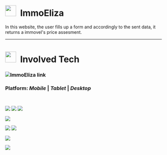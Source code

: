 # <img src="https://cdn-icons-png.flaticon.com/512/845/845022.png" width="35">&nbsp; ImmoEliza

In this website, the user fills up a form and accordingly to the sent data, it returns a immovel's price assesment.

___


# <img src="https://cdn-icons-png.flaticon.com/128/4489/4489661.png" width="35">&nbsp; Involved Tech

### ![ImmoEliza link](https://immoel.herokuapp.com)

### <b>Platform:</b> <i>Mobile</i> | <i>Tablet</i> | <i>Desktop</i>
<br/>

![](https://img.shields.io/badge/Tools-WinTerminal-informational?style=flat&logo=windowsterminal&color=4D4D4D)
![](https://img.shields.io/badge/Tools-Ubuntu-informational?style=flat&logo=ubuntu&color=E95420)
![](https://img.shields.io/badge/Tools-VSCode-informational?style=flat&logo=visualstudiocode&color=007ACC)


![](https://img.shields.io/badge/Framework-React-informational?style=flat&logo=react&color=61DAFB)


![](https://img.shields.io/badge/Tool-Node.js-informational?style=flat&logo=node.js&color=339933)
![](https://img.shields.io/badge/Tool-NPM-informational?style=flat&logo=npm&color=CB3837)

![](https://img.shields.io/badge/Style-Sass-informational?style=flat&logo=sass&color=CC6699)

![](https://img.shields.io/badge/Deploy-Heroku-informational?style=flat&logo=heroku&color=430098)
